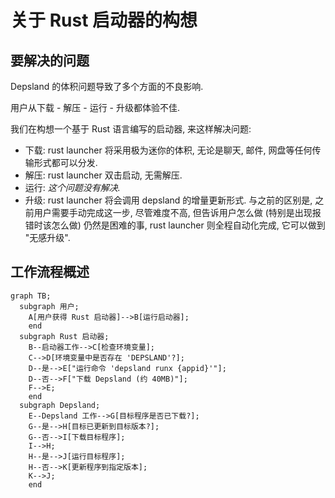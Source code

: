 # 关于 Rust 启动器的构想

## 要解决的问题

Depsland 的体积问题导致了多个方面的不良影响.

用户从下载 - 解压 - 运行 - 升级都体验不佳.

我们在构想一个基于 Rust 语言编写的启动器, 来这样解决问题:

- 下载: rust launcher 将采用极为迷你的体积, 无论是聊天, 邮件, 网盘等任何传输形式都可以分发.
- 解压: rust launcher 双击启动, 无需解压.
- 运行: *这个问题没有解决.*
- 升级: rust launcher 将会调用 depsland 的增量更新形式. 与之前的区别是, 之前用户需要手动完成这一步, 尽管难度不高, 但告诉用户怎么做 (特别是出现报错时该怎么做) 仍然是困难的事, rust launcher 则全程自动化完成, 它可以做到 "无感升级".

## 工作流程概述

```mermaid
graph TB;
  subgraph 用户;
    A[用户获得 Rust 启动器]-->B[运行启动器];
    end
  subgraph Rust 启动器;
    B--启动器工作-->C[检查环境变量];
    C-->D[环境变量中是否存在 'DEPSLAND'?];
    D--是-->E["运行命令 'depsland runx {appid}'"];
    D--否-->F["下载 Depsland (约 40MB)"];
    F-->E;
    end
  subgraph Depsland;
    E--Depsland 工作-->G[目标程序是否已下载?];
    G--是-->H[目标已更新到目标版本?];
    G--否-->I[下载目标程序];
    I-->H;
    H--是-->J[运行目标程序];
    H--否-->K[更新程序到指定版本];
    K-->J;
    end
```

